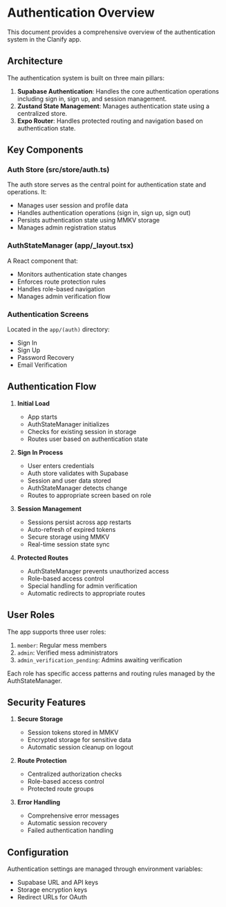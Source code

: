 # Authentication Overview

This document provides a comprehensive overview of the authentication system in the Clanify app.

## Architecture

The authentication system is built on three main pillars:

1. **Supabase Authentication**: Handles the core authentication operations including sign in, sign up, and session management.
2. **Zustand State Management**: Manages authentication state using a centralized store.
3. **Expo Router**: Handles protected routing and navigation based on authentication state.

## Key Components

### Auth Store (src/store/auth.ts)
The auth store serves as the central point for authentication state and operations. It:
- Manages user session and profile data
- Handles authentication operations (sign in, sign up, sign out)
- Persists authentication state using MMKV storage
- Manages admin registration status

### AuthStateManager (app/_layout.tsx)
A React component that:
- Monitors authentication state changes
- Enforces route protection rules
- Handles role-based navigation
- Manages admin verification flow

### Authentication Screens
Located in the `app/(auth)` directory:
- Sign In
- Sign Up
- Password Recovery
- Email Verification

## Authentication Flow

1. **Initial Load**
   - App starts
   - AuthStateManager initializes
   - Checks for existing session in storage
   - Routes user based on authentication state

2. **Sign In Process**
   - User enters credentials
   - Auth store validates with Supabase
   - Session and user data stored
   - AuthStateManager detects change
   - Routes to appropriate screen based on role

3. **Session Management**
   - Sessions persist across app restarts
   - Auto-refresh of expired tokens
   - Secure storage using MMKV
   - Real-time session state sync

4. **Protected Routes**
   - AuthStateManager prevents unauthorized access
   - Role-based access control
   - Special handling for admin verification
   - Automatic redirects to appropriate routes

## User Roles

The app supports three user roles:
1. `member`: Regular mess members
2. `admin`: Verified mess administrators
3. `admin_verification_pending`: Admins awaiting verification

Each role has specific access patterns and routing rules managed by the AuthStateManager.

## Security Features

1. **Secure Storage**
   - Session tokens stored in MMKV
   - Encrypted storage for sensitive data
   - Automatic session cleanup on logout

2. **Route Protection**
   - Centralized authorization checks
   - Role-based access control
   - Protected route groups

3. **Error Handling**
   - Comprehensive error messages
   - Automatic session recovery
   - Failed authentication handling

## Configuration

Authentication settings are managed through environment variables:
- Supabase URL and API keys
- Storage encryption keys
- Redirect URLs for OAuth